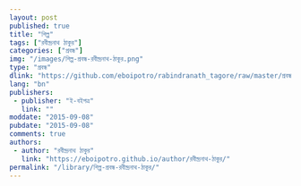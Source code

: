 ```yaml
---
layout: post
published: true
title: "শিল্প"
tags: ["রবীন্দ্রনাথ ঠাকুর"]
categories: ["প্রবন্ধ"]
img: "/images/শিল্প-প্রবন্ধ-রবীন্দ্রনাথ-ঠাকুর.png"
type: "প্রবন্ধ"
dlink: "https://github.com/eboipotro/rabindranath_tagore/raw/master/প্রবন্ধ/শিল্প.epub"
lang: "bn"
publishers: 
 - publisher: "ই-বইপত্র"
   link: ""
moddate: "2015-09-08"
pubdate: "2015-09-08"
comments: true
authors: 
 - author: "রবীন্দ্রনাথ ঠাকুর"
   link: "https://eboipotro.github.io/author/রবীন্দ্রনাথ-ঠাকুর/"
permalink: "/library/শিল্প-প্রবন্ধ-রবীন্দ্রনাথ-ঠাকুর/"
---
```

